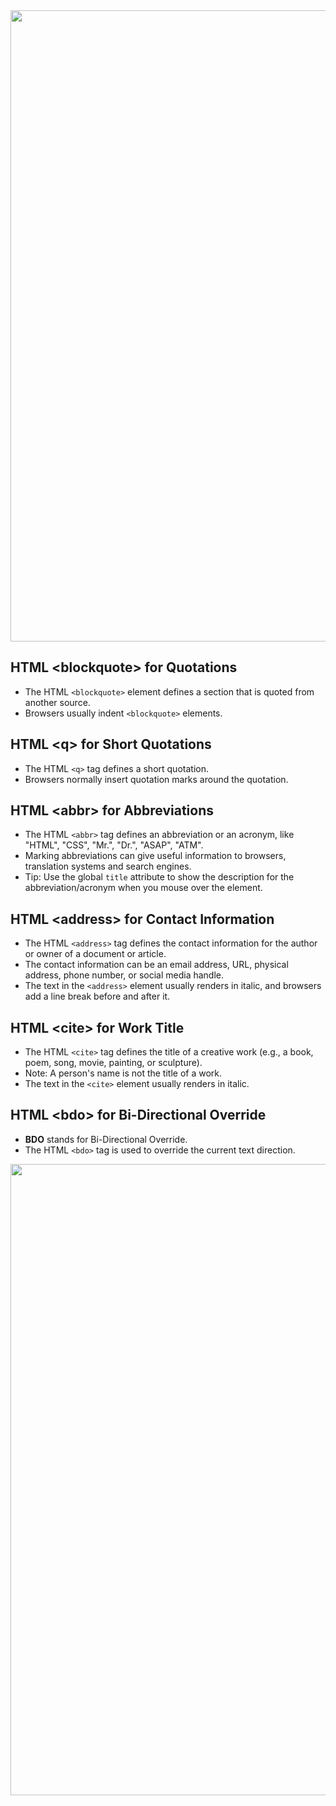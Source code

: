 <img src="https://user-images.githubusercontent.com/74038190/212284115-f47cd8ff-2ffb-4b04-b5bf-4d1c14c0247f.gif" width="1010">

<h2>HTML &lt;blockquote&gt; for Quotations</h2>
<ul>
  <li>The HTML <code>&lt;blockquote&gt;</code> element defines a section that is quoted from another source.</li>
  <li>Browsers usually indent <code>&lt;blockquote&gt;</code> elements.</li>
</ul>

<h2>HTML &lt;q&gt; for Short Quotations</h2>
<ul>
  <li>The HTML <code>&lt;q&gt;</code> tag defines a short quotation.</li>
  <li>Browsers normally insert quotation marks around the quotation.</li>
</ul>

<h2>HTML &lt;abbr&gt; for Abbreviations</h2>
<ul>
  <li>The HTML <code>&lt;abbr&gt;</code> tag defines an abbreviation or an acronym, like "HTML", "CSS", "Mr.", "Dr.", "ASAP", "ATM".</li>
  <li>Marking abbreviations can give useful information to browsers, translation systems and search engines.</li>
  <li>Tip: Use the global <code>title</code> attribute to show the description for the abbreviation/acronym when you mouse over the element.</li>
</ul>

<h2>HTML &lt;address&gt; for Contact Information</h2>
<ul>
  <li>The HTML <code>&lt;address&gt;</code> tag defines the contact information for the author or owner of a document or article.</li>
  <li>The contact information can be an email address, URL, physical address, phone number, or social media handle.</li>
  <li>The text in the <code>&lt;address&gt;</code> element usually renders in italic, and browsers add a line break before and after it.</li>
</ul>

<h2>HTML &lt;cite&gt; for Work Title</h2>
<ul>
  <li>The HTML <code>&lt;cite&gt;</code> tag defines the title of a creative work (e.g., a book, poem, song, movie, painting, or sculpture).</li>
  <li>Note: A person's name is not the title of a work.</li>
  <li>The text in the <code>&lt;cite&gt;</code> element usually renders in italic.</li>
</ul>

<h2>HTML &lt;bdo&gt; for Bi-Directional Override</h2>
<ul>
  <li><strong>BDO</strong> stands for Bi-Directional Override.</li>
  <li>The HTML <code>&lt;bdo&gt;</code> tag is used to override the current text direction.</li>
</ul>

<img src="https://user-images.githubusercontent.com/74038190/212284115-f47cd8ff-2ffb-4b04-b5bf-4d1c14c0247f.gif" width="1010">
